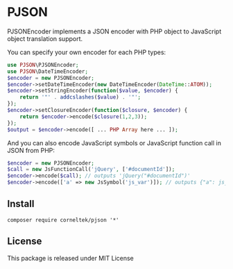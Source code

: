 PJSON
============

PJSONEncoder implements a JSON encoder with PHP object to JavaScript object translation support.

You can specify your own encoder for each PHP types:

```php
use PJSON\PJSONEncoder;
use PJSON\DateTimeEncoder;
$encoder = new PJSONEncoder;
$encoder->setDateTimeEncoder(new DateTimeEncoder(DateTime::ATOM));
$encoder->setStringEncoder(function($value, $encoder) {
    return '"' . addcslashes($value) . '"';
});
$encoder->setClosureEncoder(function($closure, $encoder) {
    return $encoder->encode($closure(1,2,3));
});
$output = $encoder->encode([ ... PHP Array here ... ]);
```

And you can also encode JavaScript symbols or JavaScript function call in JSON from PHP:

```php
$encoder = new PJSONEncoder;
$call = new JsFunctionCall('jQuery', ['#documentId']);
$encoder->encode($call); // outputs 'jQuery("#documentId")'
$encoder->encode(['a' => new JsSymbol('js_var')]); // outputs {"a": js_var}
```

## Install

    composer require corneltek/pjson '*'

## License

This package is released under MIT License

